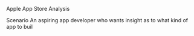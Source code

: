 Apple App Store Analysis

Scenario
An aspiring app developer who wants insight as to what kind of app to buil
